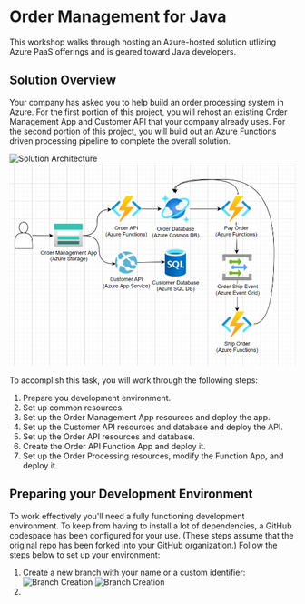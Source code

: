 # Order Management for Java

This workshop walks through hosting an Azure-hosted solution utlizing Azure PaaS offerings and is geared toward Java developers.

## Solution Overview

Your company has asked you to help build an order processing system in Azure. For the first portion of this project, you will rehost an existing Order Management App and Customer API that your company already uses. For the second portion of this project, you will build out an Azure Functions driven processing pipeline to complete the overall solution.


![Solution Architecture](./assets/images/architecture-dark.png#gh-dark-mode-only)
![Solution Architecture](./assets/images/architecture-light.png#gh-light-mode-only)

To accomplish this task, you will work through the following steps:

1. Prepare you development environment.
1. Set up common resources.
1. Set up the Order Management App resources and deploy the app.
1. Set up the Customer API resources and database and deploy the API.
1. Set up the Order API resources and database.
1. Create the Order API Function App and deploy it.
1. Set up the Order Processing resources, modify the Function App, and deploy it.

## Preparing your Development Environment

To work effectively you'll need a fully functioning development environment. To keep from having to install a lot of dependencies, a GitHub codespace has been configured for your use. (These steps assume that the original repo has been forked into your GitHub organization.) Follow the steps below to set up your environment:

1. Create a new branch with your name or a custom identifier:
  ![Branch Creation](./assets/images/create-branch.png#gh-dark-mode-only)
  ![Branch Creation](./assets/images/create-branch.png#gh-light-mode-only)
1. 